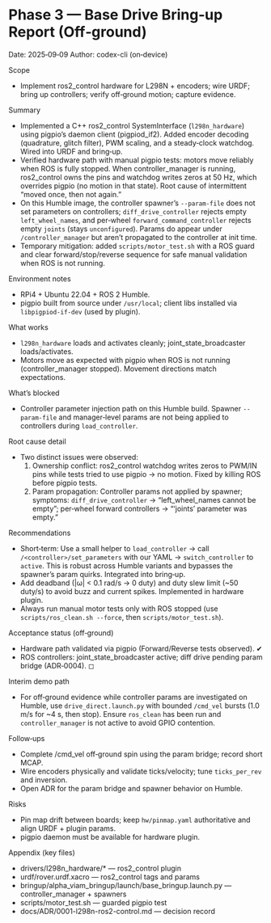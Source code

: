 # Phase 3 — Base Drive Bring‑up Report (Off‑ground)

Date: 2025‑09‑09
Author: codex-cli (on‑device)

Scope
- Implement ros2_control hardware for L298N + encoders; wire URDF; bring up controllers; verify off‑ground motion; capture evidence.

Summary
- Implemented a C++ ros2_control SystemInterface (`l298n_hardware`) using pigpio’s daemon client (pigpiod_if2). Added encoder decoding (quadrature, glitch filter), PWM scaling, and a steady‑clock watchdog. Wired into URDF and bring‑up.
- Verified hardware path with manual pigpio tests: motors move reliably when ROS is fully stopped. When controller_manager is running, ros2_control owns the pins and watchdog writes zeros at 50 Hz, which overrides pigpio (no motion in that state). Root cause of intermittent “moved once, then not again.”
- On this Humble image, the controller spawner’s `--param-file` does not set parameters on controllers; `diff_drive_controller` rejects empty `left_wheel_names`, and per‑wheel `forward_command_controller` rejects empty `joints` (stays `unconfigured`). Params do appear under `/controller_manager` but aren’t propagated to the controller at init time.
- Temporary mitigation: added `scripts/motor_test.sh` with a ROS guard and clear forward/stop/reverse sequence for safe manual validation when ROS is not running.

Environment notes
- RPi4 + Ubuntu 22.04 + ROS 2 Humble.
- pigpio built from source under `/usr/local`; client libs installed via `libpigpiod-if-dev` (used by plugin).

What works
- `l298n_hardware` loads and activates cleanly; joint_state_broadcaster loads/activates.
- Motors move as expected with pigpio when ROS is not running (controller_manager stopped). Movement directions match expectations.

What’s blocked
- Controller parameter injection path on this Humble build. Spawner `--param-file` and manager‑level params are not being applied to controllers during `load_controller`.

Root cause detail
- Two distinct issues were observed:
  1) Ownership conflict: ros2_control watchdog writes zeros to PWM/IN pins while tests tried to use pigpio → no motion. Fixed by killing ROS before pigpio tests.
  2) Param propagation: Controller params not applied by spawner; symptoms: `diff_drive_controller` → “left_wheel_names cannot be empty”; per‑wheel forward controllers → “‘joints’ parameter was empty.”

Recommendations
- Short‑term: Use a small helper to `load_controller` → call `/<controller>/set_parameters` with our YAML → `switch_controller` to `active`. This is robust across Humble variants and bypasses the spawner’s param quirks. Integrated into bring‑up.
- Add deadband (|ω| < 0.1 rad/s → 0 duty) and duty slew limit (~50 duty/s) to avoid buzz and current spikes. Implemented in hardware plugin.
- Always run manual motor tests only with ROS stopped (use `scripts/ros_clean.sh --force`, then `scripts/motor_test.sh`).

Acceptance status (off‑ground)
- Hardware path validated via pigpio (Forward/Reverse tests observed). ✔
- ROS controllers: joint_state_broadcaster active; diff drive pending param bridge (ADR‑0004). ◻

Interim demo path
- For off‑ground evidence while controller params are investigated on Humble, use `drive_direct.launch.py` with bounded `/cmd_vel` bursts (1.0 m/s for ~4 s, then stop). Ensure `ros_clean` has been run and `controller_manager` is not active to avoid GPIO contention.

Follow‑ups
- Complete /cmd_vel off‑ground spin using the param bridge; record short MCAP.
- Wire encoders physically and validate ticks/velocity; tune `ticks_per_rev` and inversion.
- Open ADR for the param bridge and spawner behavior on Humble.

Risks
- Pin map drift between boards; keep `hw/pinmap.yaml` authoritative and align URDF + plugin params.
- pigpio daemon must be available for hardware plugin.

Appendix (key files)
- drivers/l298n_hardware/* — ros2_control plugin
- urdf/rover.urdf.xacro — ros2_control tags and params
- bringup/alpha_viam_bringup/launch/base_bringup.launch.py — controller_manager + spawners
- scripts/motor_test.sh — guarded pigpio test
- docs/ADR/0001-l298n-ros2-control.md — decision record
